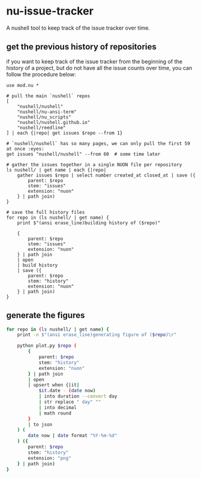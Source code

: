 # nu-issue-tracker
A nushell tool to keep track of the issue tracker over time.

## get the previous history of repositories
if you want to keep track of the issue tracker from the beginning of the
history of a project, but do not have all the issue counts over time, you
can follow the procedure below:
```nushell
use mod.nu *

# pull the main `nushell` repos
[
    "nushell/nushell"
    "nushell/nu-ansi-term"
    "nushell/nu_scripts"
    "nushell/nushell.github.io"
    "nushell/reedline"
] | each {|repo| get issues $repo --from 1}

# `nushell/nushell` has so many pages, we can only pull the first 59 at once :eyes:
get issues "nushell/nushell" --from 60  # some time later

# gather the issues together in a single NUON file per repository
ls nushell/ | get name | each {|repo|
    gather issues $repo | select number created_at closed_at | save ({
        parent: $repo
        stem: "issues"
        extension: "nuon"
    } | path join)
}

# save the full history files
for repo in (ls nushell/ | get name) {
    print $"(ansi erase_line)building history of ($repo)"

    {
        parent: $repo
        stem: "issues"
        extension: "nuon"
    } | path join
    | open
    | build history
    | save ({
        parent: $repo
        stem: "history"
        extension: "nuon"
    } | path join)
}
```

## generate the figures
```bash
for repo in (ls nushell/ | get name) {
    print -n $"(ansi erase_line)generating figure of ($repo)\r"

    python plot.py $repo (
        {
            parent: $repo
            stem: "history"
            extension: "nuon"
        } | path join
        | open
        | upsert when {|it|
            $it.date - (date now)
            | into duration --convert day
            | str replace " day" ""
            | into decimal
            | math round
        }
        | to json
    ) (
        date now | date format "%Y-%m-%d"
    ) ({
        parent: $repo
        stem: "history"
        extension: "png"
    } | path join)
}
```
